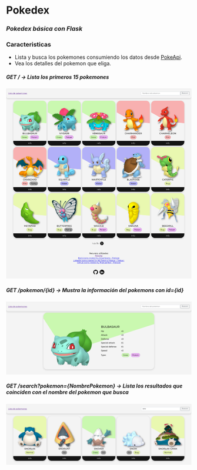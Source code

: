 # Pokedex
### _Pokedex básica con Flask_

### Caracteristicas
- Lista y busca los pokemones consumiendo los datos desde [PokeApi](https://pokeapi.co). 
- Vea los detalles del pokemon que eliga.

##### GET / &rarr; Lista los primeros 15 pokemones 
![Endpoint /](/screenshots/index.png "Index")

##### GET /pokemon/{id} &rarr; Mustra la información del pokemons con id={id}
![Endpoint /pokemon/{id}](/screenshots/pokemon.png "Pokemon/id")

##### GET /search?pokemon={NombrePokemon} &rarr; Lista los resultados que coinciden con el nombre del pokemon que busca 
![Endpoint /](/screenshots/search.png "Search")
